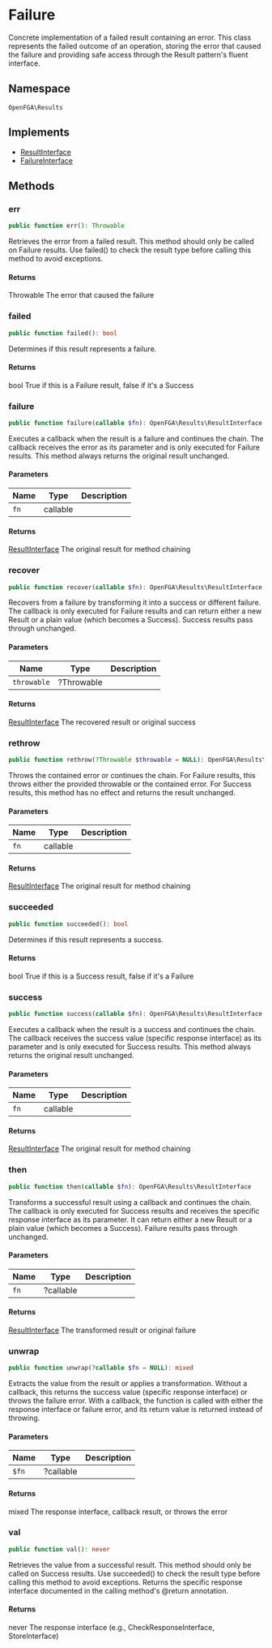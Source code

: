 # Failure

Concrete implementation of a failed result containing an error. This class represents the failed outcome of an operation, storing the error that caused the failure and providing safe access through the Result pattern&#039;s fluent interface.

## Namespace
`OpenFGA\Results`

## Implements
* [ResultInterface](Results/ResultInterface.md)
* [FailureInterface](Results/FailureInterface.md)



## Methods
### err


```php
public function err(): Throwable
```

Retrieves the error from a failed result. This method should only be called on Failure results. Use failed() to check the result type before calling this method to avoid exceptions.


#### Returns
Throwable
 The error that caused the failure

### failed


```php
public function failed(): bool
```

Determines if this result represents a failure.


#### Returns
bool
 True if this is a Failure result, false if it&#039;s a Success

### failure


```php
public function failure(callable $fn): OpenFGA\Results\ResultInterface
```

Executes a callback when the result is a failure and continues the chain. The callback receives the error as its parameter and is only executed for Failure results. This method always returns the original result unchanged.

#### Parameters
| Name | Type | Description |
|------|------|-------------|
| `fn` | callable |  |

#### Returns
[ResultInterface](Results/ResultInterface.md)
 The original result for method chaining

### recover


```php
public function recover(callable $fn): OpenFGA\Results\ResultInterface
```

Recovers from a failure by transforming it into a success or different failure. The callback is only executed for Failure results and can return either a new Result or a plain value (which becomes a Success). Success results pass through unchanged.

#### Parameters
| Name | Type | Description |
|------|------|-------------|
| `throwable` | ?Throwable |  |

#### Returns
[ResultInterface](Results/ResultInterface.md)
 The recovered result or original success

### rethrow


```php
public function rethrow(?Throwable $throwable = NULL): OpenFGA\Results\ResultInterface
```

Throws the contained error or continues the chain. For Failure results, this throws either the provided throwable or the contained error. For Success results, this method has no effect and returns the result unchanged.

#### Parameters
| Name | Type | Description |
|------|------|-------------|
| `fn` | callable |  |

#### Returns
[ResultInterface](Results/ResultInterface.md)
 The original result for method chaining

### succeeded


```php
public function succeeded(): bool
```

Determines if this result represents a success.


#### Returns
bool
 True if this is a Success result, false if it&#039;s a Failure

### success


```php
public function success(callable $fn): OpenFGA\Results\ResultInterface
```

Executes a callback when the result is a success and continues the chain. The callback receives the success value (specific response interface) as its parameter and is only executed for Success results. This method always returns the original result unchanged.

#### Parameters
| Name | Type | Description |
|------|------|-------------|
| `fn` | callable |  |

#### Returns
[ResultInterface](Results/ResultInterface.md)
 The original result for method chaining

### then


```php
public function then(callable $fn): OpenFGA\Results\ResultInterface
```

Transforms a successful result using a callback and continues the chain. The callback is only executed for Success results and receives the specific response interface as its parameter. It can return either a new Result or a plain value (which becomes a Success). Failure results pass through unchanged.

#### Parameters
| Name | Type | Description |
|------|------|-------------|
| `fn` | ?callable |  |

#### Returns
[ResultInterface](Results/ResultInterface.md)
 The transformed result or original failure

### unwrap


```php
public function unwrap(?callable $fn = NULL): mixed
```

Extracts the value from the result or applies a transformation. Without a callback, this returns the success value (specific response interface) or throws the failure error. With a callback, the function is called with either the response interface or failure error, and its return value is returned instead of throwing.

#### Parameters
| Name | Type | Description |
|------|------|-------------|
| `$fn` | ?callable |  |

#### Returns
mixed
 The response interface, callback result, or throws the error

### val


```php
public function val(): never
```

Retrieves the value from a successful result. This method should only be called on Success results. Use succeeded() to check the result type before calling this method to avoid exceptions. Returns the specific response interface documented in the calling method&#039;s @return annotation.


#### Returns
never
 The response interface (e.g., CheckResponseInterface, StoreInterface)

